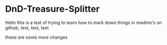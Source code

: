 # DnD-Treasure-Splitter

Hello this is a test of trying to learn how to mark down things in readme's on github, test, test, test

these are some more changes